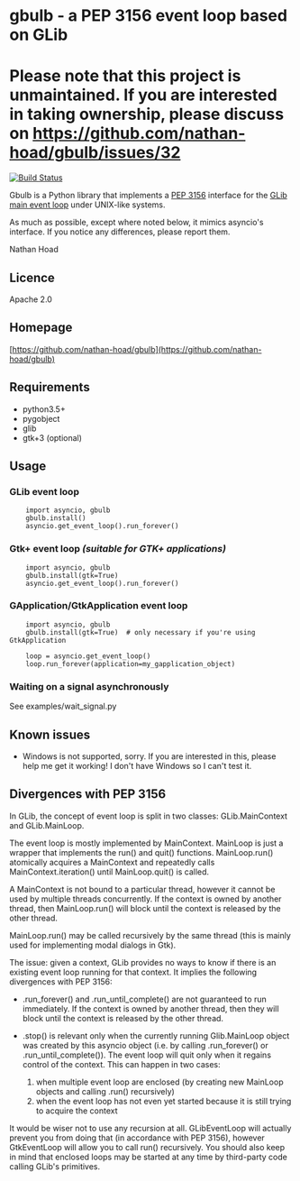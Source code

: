 # gbulb - a PEP 3156 event loop based on GLib

# Please note that this project is unmaintained. If you are interested in taking ownership, please discuss on https://github.com/nathan-hoad/gbulb/issues/32

[![Build Status](http://drone.getoffmalawn.com/api/badges/nathan-hoad/gbulb/status.svg)](http://drone.getoffmalawn.com/nathan-hoad/gbulb)

Gbulb is a Python library that implements a [PEP 3156][PEP3156] interface for
the [GLib main event loop][glibloop] under UNIX-like systems.

As much as possible, except where noted below, it mimics asyncio's interface.
If you notice any differences, please report them.

Nathan Hoad

## Licence

Apache 2.0

## Homepage

[https://github.com/nathan-hoad/gbulb](https://github.com/nathan-hoad/gbulb)

## Requirements
- python3.5+
- pygobject
- glib
- gtk+3 (optional)

## Usage

### GLib event loop

        import asyncio, gbulb
        gbulb.install()
        asyncio.get_event_loop().run_forever()

### Gtk+ event loop *(suitable for GTK+ applications)*

        import asyncio, gbulb
        gbulb.install(gtk=True)
        asyncio.get_event_loop().run_forever()

### GApplication/GtkApplication event loop

        import asyncio, gbulb
        gbulb.install(gtk=True)  # only necessary if you're using GtkApplication

        loop = asyncio.get_event_loop()
        loop.run_forever(application=my_gapplication_object)


### Waiting on a signal asynchronously

See examples/wait_signal.py

## Known issues

- Windows is not supported, sorry. If you are interested in this, please help
  me get it working! I don't have Windows so I can't test it.

## Divergences with PEP 3156

In GLib, the concept of event loop is split in two classes: GLib.MainContext
and GLib.MainLoop.

The event loop is mostly implemented by MainContext. MainLoop is just a wrapper
that implements the run() and quit() functions. MainLoop.run() atomically
acquires a MainContext and repeatedly calls MainContext.iteration() until
MainLoop.quit() is called.

A MainContext is not bound to a particular thread, however it cannot be used
by multiple threads concurrently. If the context is owned by another thread,
then MainLoop.run() will block until the context is released by the other
thread.

MainLoop.run() may be called recursively by the same thread (this is mainly
used for implementing modal dialogs in Gtk).

The issue: given a context, GLib provides no ways to know if there is an
existing event loop running for that context. It implies the following
divergences with PEP 3156:

 - .run_forever() and .run_until_complete() are not guaranteed to run
   immediately. If the context is owned by another thread, then they will
   block until the context is released by the other thread.

 - .stop() is relevant only when the currently running Glib.MainLoop object
   was created by this asyncio object (i.e. by calling .run_forever() or
   .run_until_complete()). The event loop will quit only when it regains
   control of the context. This can happen in two cases:
    1. when multiple event loop are enclosed (by creating new MainLoop
       objects and calling .run() recursively)
    2. when the event loop has not even yet started because it is still
       trying to acquire the context

It would be wiser not to use any recursion at all. GLibEventLoop will
actually prevent you from doing that (in accordance with PEP 3156), however
GtkEventLoop will allow you to call run() recursively. You should also keep
in mind that enclosed loops may be started at any time by third-party code
calling GLib's primitives.


[PEP3156]:  http://www.python.org/dev/peps/pep-3156/
[glibloop]: https://developer.gnome.org/glib/stable/glib-The-Main-Event-Loop.html
